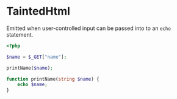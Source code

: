 # TaintedHtml

Emitted when user-controlled input can be passed into to an `echo` statement.

```php
<?php

$name = $_GET["name"];

printName($name);

function printName(string $name) {
    echo $name;
}
```
